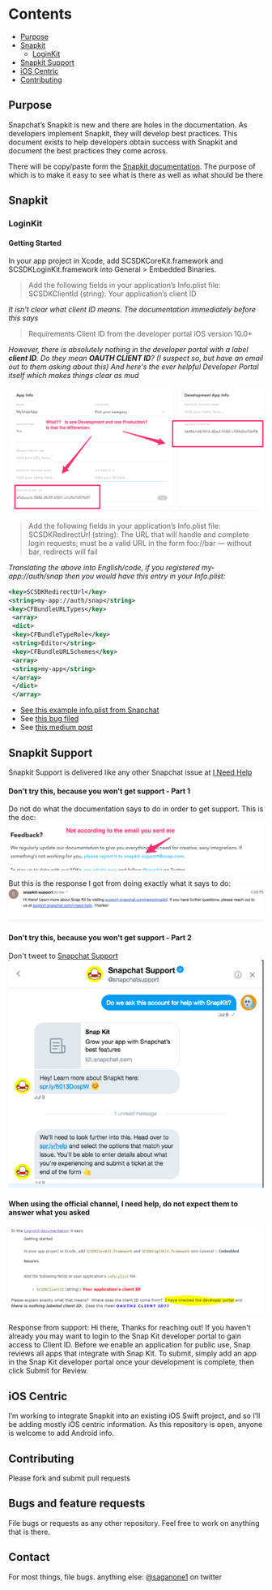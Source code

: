 # Contents
- [Purpose](#purpose)
- [Snapkit](#snapkit)
  - [LoginKit](#loginkit)
- [Snapkit Support](#snapkitsupport)
- [iOS Centric](#ioscentric)
- [Contributing](#contributing)


## Purpose
Snapchat’s Snapkit is new and there are holes in the documentation. As developers implement Snapkit, they will develop best practices. This document exists to help developers obtain success with Snapkit and document the best practices they come across.

There will be copy/paste form the [Snapkit documentation](https://docs.snapchat.com/docs/). The purpose of which is to make it easy to see what is there as well as what should be there

## Snapkit
### LoginKit
#### Getting Started

In your app project in Xcode, add SCSDKCoreKit.framework and SCSDKLoginKit.framework into General > Embedded Binaries.

>Add the following fields in your application’s Info.plist file:
>SCSDKClientId (string): Your application’s client ID

*It isn’t clear what client ID means. The documentation immediately before this says*

>Requirements
>Client ID from the developer portal
>iOS version 10.0+

*However, there is absolutely nothing in the developer portal with a label **client ID**. Do they mean **OAUTH CLIENT ID**? (I suspect so, but have an email out to them asking about this)
And here's the ever helpful Developer Portal itself which makes things clear as mud*

![devloper portal](images/devportal1.png)

>Add the following fields in your application’s Info.plist file:
>SCSDKRedirectUrl (string): The URL that will handle and complete login requests; must be a valid URL in the form foo://bar — without bar, redirects will fail

*Translating the above into English/code, if you registered *my-app://auth/snap* then you would have this entry in your Info.plist:*
```xml
<key>SCSDKRedirectUrl</key>
<string>my-app://auth/snap</string>
<key>CFBundleURLTypes</key>
 <array>
 <dict>
 <key>CFBundleTypeRole</key>
 <string>Editor</string>
 <key>CFBundleURLSchemes</key>
 <array>
 <string>my-app</string>
 </array>
 </dict>
 </array>
 ```
 - [See this example info.plist from Snapchat](https://github.com/Snap-Kit/bitmoji-sample/blob/master/ios/BitmojiSampleApp/Supporting%20Files/Info.plist)
- See [this bug filed](https://github.com/Snap-Kit/bitmoji-sample/issues/3)
- See [this medium post](https://medium.com/adventures-in-ios-mobile-app-development/snapchat-snapkit-developer-support-sadly-sad-89d63011c6ad)

## Snapkit Support
Snapkit Support is delivered like any other Snapchat issue at [I Need Help](https://support.snapchat.com/en-US/i-need-help)

#### Don't try this, because you won't get support - Part 1
Do not do what the documentation says to do in order to get support. This is the doc:
![Feedback](images/Feedback.png)

But this is the response I got from doing exactly what it says to do:
![what to do](images/response1.png)

#### Don't try this, because you won't get support - Part 2
Don't tweet to [Snapchat Support](https://twitter.com/snapchatsupport)
![twitter](images/twitter1.png)

#### When using the official channel, I need help, do not expect them to answer what you asked
![question1](images/asked1.png)

Response from support:
Hi there, Thanks for reaching out! If you haven't already you may want to login to the Snap Kit developer portal to gain access to Client ID. Before we enable an application for public use, Snap reviews all apps that integrate with Snap Kit. To submit, simply add an app in the Snap Kit developer portal once your development is complete, then click Submit for Review.

## iOS Centric
I’m working to integrate Snapkit into an existing iOS Swift project, and so I’ll be adding mostly iOS centric information. As this repository is open, anyone is welcome to add Android info.

## Contributing
Please fork and submit pull requests

## Bugs and feature requests
File bugs or requests as any other repository. Feel free to work on anything that is there.

## Contact
For most things, file bugs. anything else:
[@saganone1](http://twitter.com/saganone1) on twitter
